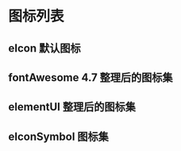 # 图标列表
## eIcon 默认图标
<iconList :type="'eIcon'"/>

## fontAwesome 4.7 整理后的图标集
<iconList :type="'fontAwesome'"/>


## elementUI 整理后的图标集
<iconList :type="'elementUI'"/>


## eIconSymbol 图标集
<iconList :type="'eIconSymbol'"/>

